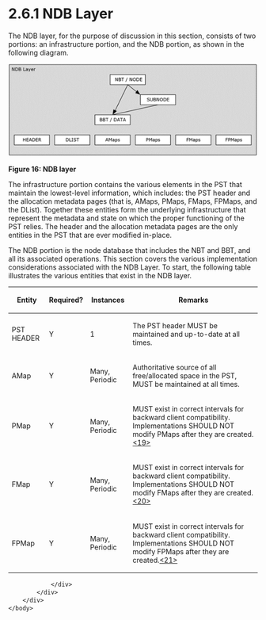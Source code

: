<html dir="LTR" xmlns:mshelp="http://msdn.microsoft.com/mshelp" xmlns:ddue="http://ddue.schemas.microsoft.com/authoring/2003/5" xmlns:xlink="http://www.w3.org/1999/xlink" xmlns:tool="http://www.microsoft.com/tooltip">
    <head>
        <meta http-equiv="Content-Type" content="text/html; CHARSET=utf-8"></meta>
        <meta name="save" content="history"></meta>
        <title>2.6.1 NDB Layer</title>
        <xml>
            <mshelp:toctitle title="2.6.1 NDB Layer"></mshelp:toctitle>
            <mshelp:rltitle title="[MS-PST]: NDB Layer"></mshelp:rltitle>
            <mshelp:keyword index="A" term="9d2083cf-fd37-4a0d-b61a-d2ef10a89a04"></mshelp:keyword>
            <mshelp:attr name="DCSext.ContentType" value="open specification"></mshelp:attr>
            <mshelp:attr name="AssetID" value="9d2083cf-fd37-4a0d-b61a-d2ef10a89a04"></mshelp:attr>
            <mshelp:attr name="TopicType" value="kbRef"></mshelp:attr>
            <mshelp:attr name="DCSext.Title" value="[MS-PST]: NDB Layer" />
        </xml>
    </head>
    <body>
        <div id="header">
            <h1 class="heading">2.6.1 NDB Layer</h1>
        </div>
        <div id="mainSection">
            <div id="mainBody">
                <div id="allHistory" class="saveHistory"></div>
                <div id="sectionSection0" class="section" name="collapseableSection">
                    

<p>The NDB layer, for the purpose of discussion in this
section, consists of two portions: an infrastructure portion, and the NDB
portion, as shown in the following diagram.</p>

<p><img id="MS-PST_pict9a2b1813-f329-4be0-9ac3-fc41fe21d2b4.png" src="MS-PST_files/image016.png" alt="NDB layer" title="NDB layer"></p>

<p><b>Figure 16: NDB layer</b></p>

<p>The infrastructure portion contains the various elements in
the PST that maintain the lowest-level information, which includes: the PST
header and the allocation metadata pages (that is, AMaps, PMaps, FMaps, FPMaps,
and the DList). Together these entities form the underlying infrastructure that
represent the metadata and state on which the proper functioning of the PST
relies. The header and the allocation metadata pages are the only entities in
the PST that are ever modified in-place.</p>

<p>The NDB portion is the node database that includes the NBT
and BBT, and all its associated operations. This section covers the various
implementation considerations associated with the NDB Layer. To start, the
following table illustrates the various entities that exist in the NDB layer.</p>

<table>
 <thead>
  <tr>
   <th>
   <p>Entity</p>
   </th>
   <th>
   <p>Required?</p>
   </th>
   <th>
   <p>Instances</p>
   </th>
   <th>
   <p>Remarks</p>
   </th>
  </tr>
 </thead>
 <tr>
  <td>
  <p>PST
  HEADER</p>
  </td>
  <td>
  <p>Y</p>
  </td>
  <td>
  <p>1</p>
  </td>
  <td>
  <p>The
  PST header MUST be maintained and up-to-date at all times.</p>
  </td>
 </tr>
 <tr>
  <td>
  <p>AMap</p>
  </td>
  <td>
  <p>Y</p>
  </td>
  <td>
  <p>Many,
  Periodic</p>
  </td>
  <td>
  <p>Authoritative
  source of all free/allocated space in the PST, MUST be maintained at all
  times.</p>
  </td>
 </tr>
 <tr>
  <td>
  <p>PMap</p>
  </td>
  <td>
  <p>Y</p>
  </td>
  <td>
  <p>Many,
  Periodic</p>
  </td>
  <td>
  <p>MUST
  exist in correct intervals for backward client compatibility. Implementations
  SHOULD NOT modify PMaps after they are created.<a id="Appendix_A_Target_19"></a><a href="f040f8b2-f023-4ed9-94fd-de487da83ed5.htm#Appendix_A_19" aria-label="Product behavior note 19">&lt;19&gt;</a></p>
  </td>
 </tr>
 <tr>
  <td>
  <p>FMap</p>
  </td>
  <td>
  <p>Y</p>
  </td>
  <td>
  <p>Many,
  Periodic</p>
  </td>
  <td>
  <p>MUST
  exist in correct intervals for backward client compatibility. Implementations
  SHOULD NOT modify FMaps after they are created.<a id="Appendix_A_Target_20"></a><a href="f040f8b2-f023-4ed9-94fd-de487da83ed5.htm#Appendix_A_20" aria-label="Product behavior note 20">&lt;20&gt;</a></p>
  </td>
 </tr>
 <tr>
  <td>
  <p>FPMap</p>
  </td>
  <td>
  <p>Y</p>
  </td>
  <td>
  <p>Many,
  Periodic</p>
  </td>
  <td>
  <p>MUST
  exist in correct intervals for backward client compatibility. Implementations
  SHOULD NOT modify FPMaps after they are created.<a id="Appendix_A_Target_21"></a><a href="f040f8b2-f023-4ed9-94fd-de487da83ed5.htm#Appendix_A_21" aria-label="Product behavior note 21">&lt;21&gt;</a></p>
  </td>
 </tr>
</table>

<p> </p>


                </div>
            </div>
        </div>
    </body>
</html>